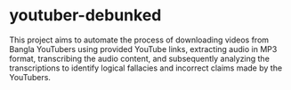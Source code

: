 # youtuber-debunked
This project aims to automate the process of downloading videos from Bangla YouTubers using provided YouTube links, extracting audio in MP3 format, transcribing the audio content, and subsequently analyzing the transcriptions to identify logical fallacies and incorrect claims made by the YouTubers.
